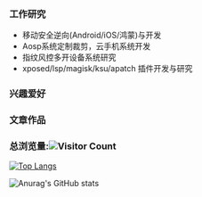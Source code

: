 ### 工作研究

- 移动安全逆向(Android/iOS/鸿蒙)与开发
- Aosp系统定制裁剪，云手机系统开发
- 指纹风控多开设备系统研究
- xposed/lsp/magisk/ksu/apatch 插件开发与研究

### 兴趣爱好

### 文章作品


### 总浏览量:![Visitor Count](https://profile-counter.glitch.me/DarkLineX/count.svg)

[![Top Langs](https://github-readme-stats.vercel.app/api/top-langs/?username=DarkLineX&langs_count=8)](https://github.com/DarkLineX/github-readme-stats)

![Anurag's GitHub stats](https://github-readme-stats.vercel.app/api?username=DarkLineX&hide=issues&show_icons=true)

